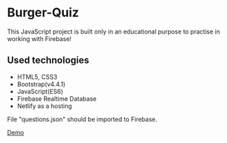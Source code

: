 # Burger-Quiz

This JavaScript project is built only in an educational purpose to practise in working with Firebase!

## Used technologies
* HTML5, CSS3
* Bootstrap(v4.4.1)
* JavaScript(ES6)
* Firebase Realtime Database
* Netlify as a hosting

File "questions.json" should be imported to Firebase.

[Demo](https://burgerquiz.netlify.app/)
